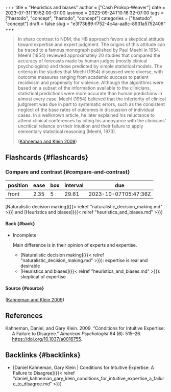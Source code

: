 +++
title = "Heuristics and biases"
author = ["Cash Prokop-Weaver"]
date = 2023-07-31T19:52:00-07:00
lastmod = 2023-09-24T10:16:32-07:00
tags = ["hastodo", "concept", "hastodo", "concept"]
categories = ["hastodo", "concept"]
draft = false
slug = "e3f73b89-f752-4c4a-aa8c-8931a5752406"
+++

> In sharp contrast to NDM, the HB approach favors a skeptical attitude toward expertise and expert judgment. The origins of this attitude can be traced to a famous monograph published by Paul Meehl in 1954. Meehl (1954) reviewed approximately 20 studies that compared the accuracy of forecasts made by human judges (mostly clinical psychologists) and those predicted by simple statistical models. The criteria in the studies that Meehl (1954) discussed were diverse, with outcome measures ranging from academic success to patient recidivism and propensity for violence. Although the algorithms were based on a subset of the information available to the clinicians, statistical predictions were more accurate than human predictions in almost every case. Meehl (1954) believed that the inferiority of clinical judgment was due in part to systematic errors, such as the consistent neglect of the base rates of outcomes in discussion of individual cases. In a wellknown article, he later explained his reluctance to attend clinical conferences by citing his annoyance with the clinicians' uncritical reliance on their intuition and their failure to apply elementary statistical reasoning (Meehl, 1973).
>
> (<a href="#citeproc_bib_item_1">Kahneman and Klein 2009</a>)


## Flashcards {#flashcards}


### Compare and contrast {#compare-and-contrast}

| position | ease | box | interval | due                  |
|----------|------|-----|----------|----------------------|
| front    | 2.35 | 5   | 29.61    | 2023-10-07T05:47:36Z |

[Naturalistic decision making]({{< relref "naturalistic_decision_making.md" >}}) and [Heuristics and biases]({{< relref "heuristics_and_biases.md" >}})


#### Back {#back}

<!--list-separator-->

-  Incomplete

    Main difference is in their opinion of experts and expertise.

    -   [Naturalistic decision making]({{< relref "naturalistic_decision_making.md" >}}): expertise is real and desirable
    -   [Heuristics and biases]({{< relref "heuristics_and_biases.md" >}}): skeptical of expertise


#### Source {#source}

(<a href="#citeproc_bib_item_1">Kahneman and Klein 2009</a>)

## References

<style>.csl-entry{text-indent: -1.5em; margin-left: 1.5em;}</style><div class="csl-bib-body">
  <div class="csl-entry"><a id="citeproc_bib_item_1"></a>Kahneman, Daniel, and Gary Klein. 2009. “Conditions for Intuitive Expertise: A Failure to Disagree.” <i>American Psychologist</i> 64 (6): 515–26. <a href="https://doi.org/10.1037/a0016755">https://doi.org/10.1037/a0016755</a>.</div>
</div>


## Backlinks {#backlinks}

-   [Daniel Kahneman, Gary Klein | Conditions for Intuitive Expertise: A Failure to Disagree]({{< relref "daniel_kahneman_gary_klein_conditions_for_intuitive_expertise_a_failure_to_disagree.md" >}})
